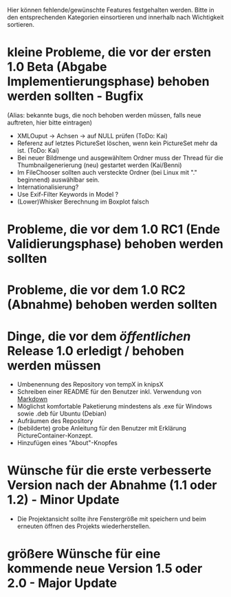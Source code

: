 Hier können fehlende/gewünschte Features festgehalten werden. 
Bitte in den entsprechenden Kategorien einsortieren und innerhalb nach Wichtigkeit sortieren.

# kleine Probleme, die vor der ersten 1.0 Beta (Abgabe Implementierungsphase) behoben werden sollten - Bugfix #

(Alias: bekannte bugs, die noch behoben werden müssen, falls neue auftreten, hier bitte eintragen)
* XMLOuput -> Achsen -> auf NULL prüfen (ToDo: Kai)
* Referenz auf letztes PictureSet löschen, wenn kein PictureSet mehr da ist. (ToDo: Kai)
* Bei neuer Bildmenge und ausgewähltem Ordner muss der Thread für die Thumbnailgenerierung (neu) gestartet werden (Kai/Benni)
* Im FileChooser sollten auch versteckte Ordner (bei Linux mit "." beginnend) auswählbar sein.
* Internationalisierung?
* Use Exif-Filter Keywords in Model ?
* (Lower)Whisker Berechnung im Boxplot falsch


# Probleme, die vor dem 1.0 RC1 (Ende Validierungsphase) behoben werden sollten #



# Probleme, die vor dem 1.0 RC2 (Abnahme) behoben werden sollten #



# Dinge, die vor dem _öffentlichen_ Release 1.0 erledigt / behoben werden müssen
* Umbenennung des Repository von tempX in knipsX
* Schreiben einer README für den Benutzer inkl. Verwendung von [Markdown](http://daringfireball.net/projects/markdown/syntax)
* Möglichst komfortable Paketierung mindestens als .exe für Windows sowie .deb für Ubuntu (Debian)
* Aufräumen des Repository
* (bebilderte) grobe Anleitung für den Benutzer mit Erklärung PictureContainer-Konzept.
* Hinzufügen eines "About"-Knopfes

# Wünsche für die erste verbesserte Version nach der Abnahme (1.1 oder 1.2) - Minor Update #

* Die Projektansicht sollte ihre Fenstergröße mit speichern und beim erneuten öffnen des Projekts wiederherstellen.


# größere Wünsche für eine kommende neue Version 1.5 oder 2.0 - Major Update #

